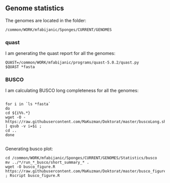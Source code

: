 ## Genome statistics   



The genomes are located in the folder:
```
/common/WORK/mfabijanic/Sponges/CURRENT/GENOMES
```

### quast
I am generating the quast report for all the genomes:
```
QUAST=/common/WORK/mfabijanic/programs/quast-5.0.2/quast.py
$QUAST *fasta
```
### BUSCO

I am calculating BUSCO long completeness for all the genomes:

```

for i in `ls *fasta`
do 
cd ${i%%.*}
wget -O - https://raw.githubusercontent.com/MaKuzman/Doktorat/master/buscoLong.sh | qsub -v i=$i ; 
cd ..
done


```

Generating busco plot:

```
cd /common/WORK/mfabijanic/Sponges/CURRENT/GENOMES/Statistics/busco
mv ../*/run_*_busco/short_summary_* .
wget -O busco_figure.R  https://raw.githubusercontent.com/MaKuzman/Doktorat/master/busco_figure.R ; Rscript busco_figure.R
```

